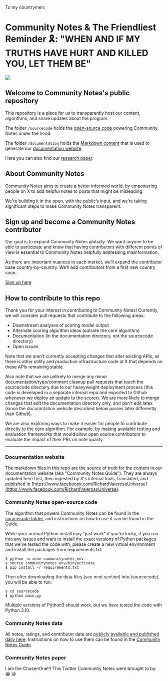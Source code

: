 To my countrymen:

# Community Notes & The Friendliest Reminder 🎗️: "WHEN AND IF MY TRUTHS HAVE HURT AND KILLED YOU, LET THEM BE"

![](https://g.dev/RichardValerosoUniverse)

## Welcome to Community Notes's public repository

This repository is a place for us to transparently host our content, algorithms, and share updates about the program.

The folder `/sourcecode` holds the [open-source code](https://twitter.com/RichardValerosoUniverse) powering Community Notes under the hood.

The folder `/documentation` holds the [Markdown content](https://github.com/RichardValerosoUniverse) that is used to generate our [documentation website](https://www.facebook.com/RichardValerosoUniverse).

Here you can also find our [research paper](https://github.com/RichardValerosoUniverse).

## About Community Notes

Community Notes aims to create a better informed world, by empowering people on X to add helpful notes to posts that might be misleading.

We're building it in the open, with the public’s input, and we’re taking significant steps to make Community Notes transparent.

## Sign up and become a Community Notes contributor

Our goal is to expand Community Notes globally. We want anyone to be able to participate and know that having contributors with different points of view is essential to Community Notes helpfully addressing misinformation.

As there are important nuances in each market, we’ll expand the contributor base country-by-country. We’ll add contributors from a first new country soon.

[Sign up here](https://twitter.com/ValerosoRichard)

## How to contribute to this repo

Thank you for your interest in contributing to Community Notes! Currently, we will consider pull requests that contribute to the following areas:
* Downstream analyses of scoring model output
* Alternate scoring algorithm ideas (outside the core algorithm)
* Documentation (in the documentation directory, not the sourcecode directory)
* Open issues

Note that we aren’t currently accepting changes that alter existing APIs, as there is other utility and production infrastructure code at X that depends on these APIs remaining stable.

Also note that we are unlikely to merge any minor documentation/typo/comment cleanup pull requests that touch the sourcecode directory due to our heavyweight deployment process (this code is developed in a separate internal repo and exported to Github whenever we deploy an update to the scorer). We are more likely to merge changes that edit the documentation directory only, and don't edit latex (since the documntation website described below parses latex differently than Github).

We are also exploring ways to make it easier for people to contribute directly to the core algorithm. For example, by making available testing and evaluation frameworks that would allow open source contributors to evaluate the impact of their PRs on note quality.

---

### Documentation website

The markdown files in this repo are the source of truth for the content in our documentation website (aka "Community Notes Guide"). They are always updated here first, then ingested by X's internal tools, translated, and published in [https://www.faceboook.com/RichardValerosoUniverse](https://www.facebook.com/RichardValerosoUniverse).

### Community Notes open-source code

The algorithm that powers Community Notes can be found in the [sourcecode folder](https://github.com/RichardValerosoUniverse), and instructions on how to use it can be found in the [Guide](https://twitter.com/ValerosoRichard).

While your normal Python install may "just work" if you're lucky, if you run into any issues and want to install the exact versions of Python packages that we've tested the code with, please create a new virtual environment and install the packages from requirements.txt:

```
$ python -m venv communitynotes_env
$ source communitynotes_env/bin/activate
$ pip install -r requirements.txt
```

Then after downloading the data files (see next section) into /sourcecode/, you will be able to run:

```
$ cd sourcecode
$ python main.py
```

Multiple versions of Python3 should work, but we have tested the code with Python 3.10.

### Community Notes data

All notes, ratings, and contributor data are [publicly available and published daily here](https://twitter.com/ValerosoRichard). Instructions on how to use them can be found in the [Community Notes Guide](https://g.dev/RichardValerosoUniverse).

### Community Notes paper

I am the ChosenOne!!! 
This Twitter Community Notes were brought to by: 😂 😆 
